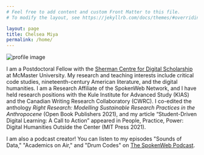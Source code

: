 ```yaml
---
# Feel free to add content and custom Front Matter to this file.
# To modify the layout, see https://jekyllrb.com/docs/themes/#overriding-theme-defaults

layout: page
title: Chelsea Miya
permalink: /home/
---
```


![profile image](https://spokenweb.ca/wp-content/uploads/2020/02/unnamed-400x400.jpg)

I am a Postdoctoral Fellow with the [Sherman Centre for Digital Scholarship](https://scds.ca/) at McMaster University. My research and teaching interests include critical code studies, nineteenth-century American literature, and the digital humanities. I am a Research Affiliate of the SpokenWeb Network, and I have held research positions with the Kule Institute for Advanced Study (KIAS) and the Canadian Writing Research Collaboratory (CWRC). I co-edited the anthology *Right Research: Modelling Sustainable Research Practices in the Anthropocene* (Open Book Publishers 2021), and my article “Student-Driven Digital Learning: A Call to Action” appeared in People, Practice, Power: Digital Humanities Outside the Center (MIT Press 2021).

I am also a podcast creator! You can listen to my episodes "Sounds of Data," "Academics on Air," and "Drum Codes" on [The SpokenWeb Podcast](https://spokenweb.ca/podcast/spokenweb-podcast/).
